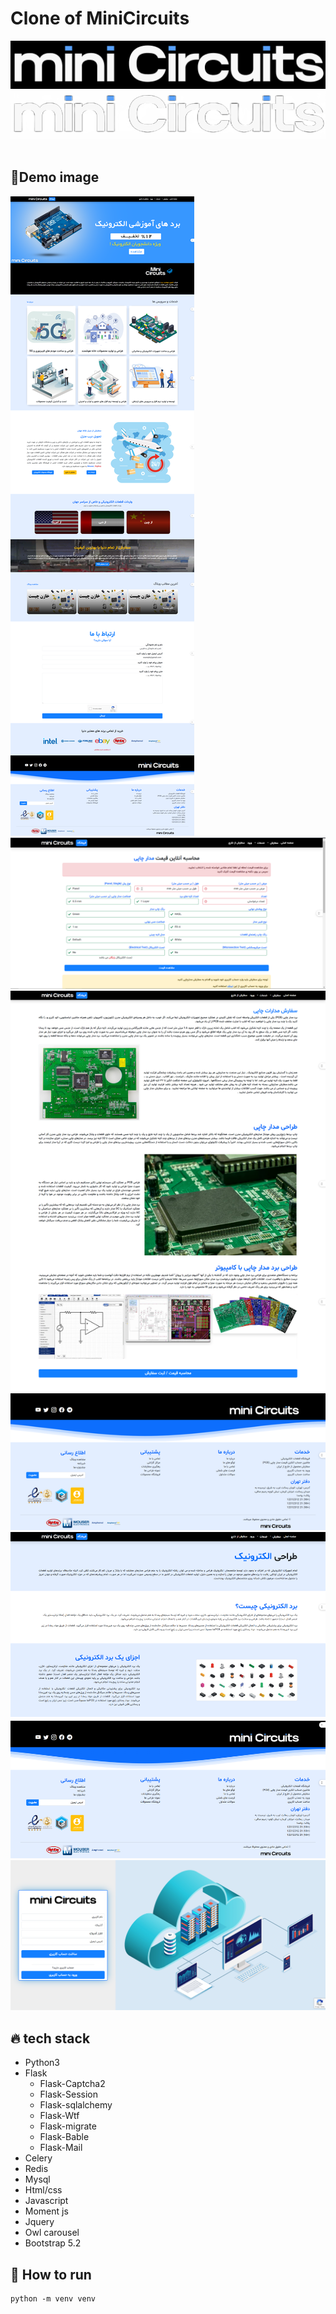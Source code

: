 # Clone of MiniCircuits

<img src="./Storage/media/logo/logo.png">
<img src="./Storage/media/logo/logo-light-bg.png">

<br>
<br>


## 🚀Demo image

<img src="./docs/full.png">
<img src="./docs/online-calculator.png">
<img src="./docs/order-pcb.png">
<img src="./docs/services.png">
<img src="./docs/register.png">


## 🔥 tech stack

- Python3
- Flask
  - Flask-Captcha2
  - Flask-Session
  - Flask-sqlalchemy
  - Flask-Wtf
  - Flask-migrate
  - Flask-Bable
  - Flask-Mail
- Celery
- Redis
- Mysql
- Html/css
- Javascript
- Moment js
- Jquery
- Owl carousel
- Bootstrap 5.2



## 🚧 How to run

    python -m venv venv

    